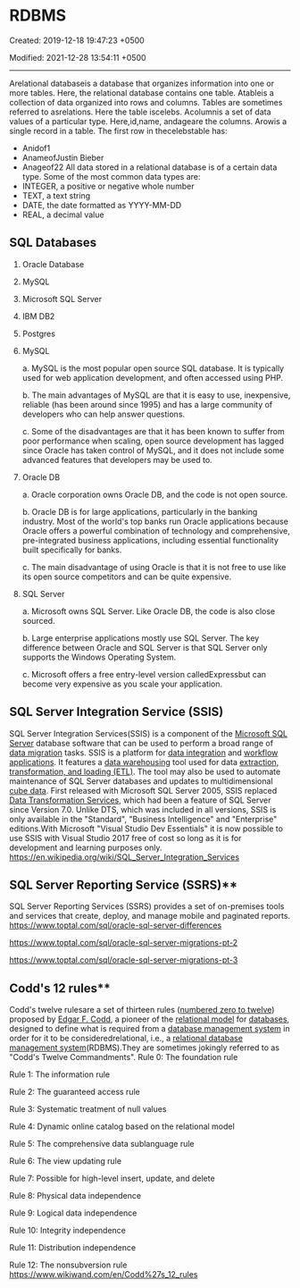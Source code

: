 # RDBMS

Created: 2019-12-18 19:47:23 +0500

Modified: 2021-12-28 13:54:11 +0500

---

Arelational databaseis a database that organizes information into one or more tables. Here, the relational database contains one table.
Atableis a collection of data organized into rows and columns. Tables are sometimes referred to asrelations. Here the table iscelebs.
Acolumnis a set of data values of a particular type. Here,id,name, andageare the columns.
Arowis a single record in a table. The first row in thecelebstable has:

- Anidof1
- AnameofJustin Bieber
- Anageof22
All data stored in a relational database is of a certain data type. Some of the most common data types are:
- INTEGER, a positive or negative whole number
- TEXT, a text string
- DATE, the date formatted as YYYY-MM-DD
- REAL, a decimal value

## SQL Databases

1. Oracle Database

2. MySQL

3. Microsoft SQL Server

4. IBM DB2

5. Postgres
1. MySQL

    a.  MySQL is the most popular open source SQL database. It is typically used for web application development, and often accessed using PHP.

    b.  The main advantages of MySQL are that it is easy to use, inexpensive, reliable (has been around since 1995) and has a large community of developers who can help answer questions.

    c.  Some of the disadvantages are that it has been known to suffer from poor performance when scaling, open source development has lagged since Oracle has taken control of MySQL, and it does not include some advanced features that developers may be used to.
2. Oracle DB

    a.  Oracle corporation owns Oracle DB, and the code is not open source.

    b.  Oracle DB is for large applications, particularly in the banking industry. Most of the world's top banks run Oracle applications because Oracle offers a powerful combination of technology and comprehensive, pre-integrated business applications, including essential functionality built specifically for banks.

    c.  The main disadvantage of using Oracle is that it is not free to use like its open source competitors and can be quite expensive.
3. SQL Server

    a.  Microsoft owns SQL Server. Like Oracle DB, the code is also close sourced.

    b.  Large enterprise applications mostly use SQL Server. The key difference between Oracle and SQL Server is that SQL Server only supports the Windows Operating System.

    c.  Microsoft offers a free entry-level version calledExpressbut can become very expensive as you scale your application.

## SQL Server Integration Service (SSIS)

SQL Server Integration Services(SSIS) is a component of the [Microsoft SQL Server](https://en.wikipedia.org/wiki/Microsoft_SQL_Server) database software that can be used to perform a broad range of [data migration](https://en.wikipedia.org/wiki/Data_migration) tasks.
SSIS is a platform for [data integration](https://en.wikipedia.org/wiki/Data_integration) and [workflow applications](https://en.wikipedia.org/wiki/Workflow_application). It features a [data warehousing](https://en.wikipedia.org/wiki/Data_warehouse) tool used for data [extraction, transformation, and loading (ETL)](https://en.wikipedia.org/wiki/Extract,_transform,_load). The tool may also be used to automate maintenance of SQL Server databases and updates to multidimensional [cube data](https://en.wikipedia.org/wiki/OLAP_cube).
First released with Microsoft SQL Server 2005, SSIS replaced [Data Transformation Services](https://en.wikipedia.org/wiki/Data_Transformation_Services), which had been a feature of SQL Server since Version 7.0. Unlike DTS, which was included in all versions, SSIS is only available in the "Standard", "Business Intelligence" and "Enterprise" editions.With Microsoft "Visual Studio Dev Essentials" it is now possible to use SSIS with Visual Studio 2017 free of cost so long as it is for development and learning purposes only.
<https://en.wikipedia.org/wiki/SQL_Server_Integration_Services>

## SQL Server Reporting Service (SSRS)**

SQL Server Reporting Services (SSRS) provides a set of on-premises tools and services that create, deploy, and manage mobile and paginated reports.
<https://www.toptal.com/sql/oracle-sql-server-differences>

<https://www.toptal.com/sql/oracle-sql-server-migrations-pt-2>

<https://www.toptal.com/sql/oracle-sql-server-migrations-pt-3>

## Codd's 12 rules**

Codd's twelve rulesare a set of thirteen rules ([numbered zero to twelve](https://www.wikiwand.com/en/Zero-based_numbering)) proposed by [Edgar F. Codd](https://www.wikiwand.com/en/Edgar_F._Codd), a pioneer of the [relational model](https://www.wikiwand.com/en/Relational_model) for [databases](https://www.wikiwand.com/en/Database), designed to define what is required from a [database management system](https://www.wikiwand.com/en/Database_management_system) in order for it to be consideredrelational, i.e., a [relational database management system](https://www.wikiwand.com/en/Relational_database_management_system)(RDBMS).They are sometimes jokingly referred to as "Codd's Twelve Commandments".
Rule 0: The foundation rule

Rule 1: The information rule

Rule 2: The guaranteed access rule

Rule 3: Systematic treatment of null values

Rule 4: Dynamic online catalog based on the relational model

Rule 5: The comprehensive data sublanguage rule

Rule 6: The view updating rule

Rule 7: Possible for high-level insert, update, and delete

Rule 8: Physical data independence

Rule 9: Logical data independence

Rule 10: Integrity independence

Rule 11: Distribution independence

Rule 12: The nonsubversion rule
<https://www.wikiwand.com/en/Codd%27s_12_rules>
